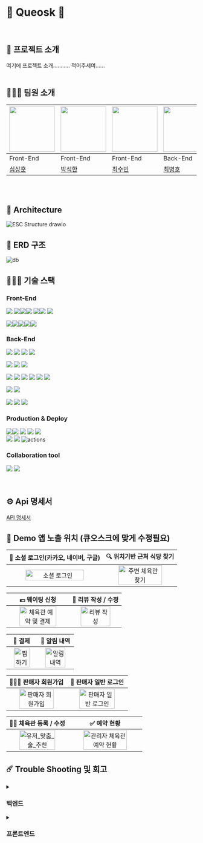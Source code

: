 # 🍝 Queosk 🍳

<br/>

## 📎 프로젝트 소개

여기에 프로젝트 소개........... 적어주세여......
<br><br>

## 🧑‍🤝‍🧑 팀원 소개

| <img src =https://avatars.githubusercontent.com/u/40691745 width="120" height="120"> | <img src =https://user-images.githubusercontent.com/49369306/195608027-5633bd06-1c29-4916-bf75-65567de3b2a5.png width="120" height="120"> | <img src =https://user-images.githubusercontent.com/67897318/209684717-bd1cb2f0-0f07-43f0-94a2-08f91c0a76f8.jpeg width="120" height="120"> | <img src =https://avatars.githubusercontent.com/u/4508765? width="120" height="120">| <img src =https://user-images.githubusercontent.com/67897318/209684716-5baf27b0-c344-4a99-9c98-fc5e9089829d.png width="120" height="120"> | <img src =https://i.imgur.com/tpr5jcv.png width="120" height="120"> |  
|--|--|--|--|--|--|  
|Front-End|Front-End|Front-End|Back-End|Back-End|Back-End|
|[심상훈](https://github.com/SOPLAY)|[박석한](https://github.com/ill2sam)|[최수빈](https://github.com/Su-Bini)|[최병호](https://github.com/peppone-choi)|[조동현](https://github.com/jodonghyeon3)|[조현수](https://github.com/HyunsooZo)|


<br><br>

[//]: # (- 로그인 및 소셜로그인 / 마이페이지 / 알림 / 찜하기)

[//]: # (- 체육관 검색&#40;내 주변 체육관&#41; / 체육관 상세정보 / 리뷰 / 체육관 예약 /)

[//]: # (- 체육관 등록 / 예약 현황)

## 🗼 Architecture
![ESC Structure drawio](https://drive.google.com/uc?export=view&id=1q9lEaJReMl7rtBkMqJ8_6g2zVrKygUHz)

## 💽 ERD 구조
![db](https://drive.google.com/uc?export=view&id=1yzj4CGWa-oXWE3ZzvPjGFRHzjxqWQlaf)

## 🧑🏻‍🔧 기술 스택
### Front-End
<img src="https://img.shields.io/badge/React Query-61DAFB?&logo=react&logoColor=black"> <img src="https://img.shields.io/badge/typescript-3178C6?&logo=typescript&logoColor=white"><image src="https://img.shields.io/badge/Next.js-000000?&logo=Next.js&logoColor=white"><img src="https://img.shields.io/badge/Msw-646CFF?&logo=Msw&logoColor=white"> <img src="https://img.shields.io/badge/Zustand-2C8EBB?&logo=zustand&logoColor=white"><img src="https://img.shields.io/badge/React hook form-764ABC?&logo=reactHookForm&logoColor=white"> <img src="https://img.shields.io/badge/Axios-ff3399?&logo=Axios&logoColor=white">


 <image src="https://img.shields.io/badge/Tailwind%20CSS-06B6D4?&logo=Tailwind%20CSS&logoColor=white"><image src="https://img.shields.io/badge/DaisyUI-6DB33F?&logo=DaisyUI&logoColor=white"><image src="https://img.shields.io/badge/Framer motion-CC0000?&logo=framer&logoColor=white"><image src="https://img.shields.io/badge/React Tostify-DC382D?&logo=&logoColor=white"><image src="https://img.shields.io/badge/NodeMailer-232F3E?&logo=nodemailer&logoColor=white">

### Back-End
<img src="https://img.shields.io/badge/java-007396?&logo=java&logoColor=white"> <img src="https://img.shields.io/badge/spring-6DB33F?&logo=spring&logoColor=white"> <img src="https://img.shields.io/badge/Spring boot-6DB33F?&logo=Spring boot&logoColor=black"> <img src="https://img.shields.io/badge/gradle-02303A?&logo=gradle&logoColor=white">
<br>

<img src="https://img.shields.io/badge/Spring Security-6DB33F?&logo=Spring Security&logoColor=black"> <img src="https://img.shields.io/badge/Json web tokens-000000?&logo=Json web tokens&logoColor=white"> <img src="https://img.shields.io/badge/OAUTH2-EC1C24?&logo=Authy&logoColor=white">
<br>

<img src="https://img.shields.io/badge/MariaDB-003545?&logo=mariaDB&logoColor=white"> <img src="https://img.shields.io/badge/redis-DC382D?&logo=redis&logoColor=white"> <img src="https://img.shields.io/badge/Spring JPA-6DB33F?&logo=Spring JPA&logoColor=white"> <img src="https://img.shields.io/badge/querydsl-2599ED?&logo=querydsl&logoColor=white">  <img src="https://img.shields.io/badge/SMTP-CC0000?&logo=Gmail&logoColor=white">
<image src="https://img.shields.io/badge/Firebase-FFCA28?&logo=firebase&logoColor=black">
<br>

<img src="https://img.shields.io/badge/AssertJ-25A162?&logo=AssertJ&logoColor=white"> <img src="https://img.shields.io/badge/Mockito-008D62?&logo=Mockito&logoColor=white">
<br>

<img src="https://img.shields.io/badge/intellijidea-000000?&logo=intellijidea&logoColor=white"> <img src="https://img.shields.io/badge/postman-FF6C37?&logo=postman&logoColor=white"> <img src="https://img.shields.io/badge/swagger-85EA2D?&logo=swagger&logoColor=white">
<br>

### Production & Deploy
<image src="https://img.shields.io/badge/Docker-2496ED?&logo=Docker&logoColor=white"><img src="https://img.shields.io/badge/aws-232F3E?&logo=amazonaws&logoColor=white"> <img src="https://img.shields.io/badge/ec2-FF9900?&logo=amazonec2&logoColor=white"> <img src="https://img.shields.io/badge/rds-527FFF?&logo=amazonrds&logoColor=white"> <img src="https://img.shields.io/badge/S3-569A31?&logo=amazons3&logoColor=white"> 
<br>
<img src="https://img.shields.io/badge/github-181717?&logo=github&logoColor=white"> <img src="https://img.shields.io/badge/git-F05032?&logo=git&logoColor=white"> <img src="https://img.shields.io/badge/Jenkins-2088FF?&logo=Jenkins&logoColor=white" alt="actions">

### Collaboration tool
<img src="https://img.shields.io/badge/slack-4A154B?&logo=slack&logoColor=white"> <img src="https://img.shields.io/badge/notion-000000?&logo=notion&logoColor=white">
  
<br/>

## ⚙️ Api 명세서

[API 명세서](https://www.notion.so/byeoungho-choi/07dc8ae9d90d4e6eb28b3d768529f311?v=c79e81c4cc794cb994abab9243fb6aa4&pvs=4)

## 📱 Demo 앱 노출 위치 (큐오스크에 맞게 수정필요)

|                   🚀 소셜 로그인(카카오, 네이버, 구글)                  |                   🔍 위치기반 근처 식당 찾기                  | 
| :----------------------------------------------------------: | :----------------------------------------------------------: | 
| <img src="https://user-images.githubusercontent.com/99726297/209918245-4f292d9f-586a-495c-b69e-1c79eaf18632.gif" alt="소셜 로그인" width=80%> | <img src="https://user-images.githubusercontent.com/99726297/209918330-08383e54-5bd3-410d-a88c-5f3e65f42f1b.gif" alt="주변 체육관 찾기" width=80%> | 

|                   💵 웨이팅 신청              |                   📝 리뷰 작성 / 수정                | 
| :----------------------------------------------------------: | :----------------------------------------------------------: | 
| <img src="https://user-images.githubusercontent.com/99726297/209918399-297de0ad-b7f1-4e47-b3e9-3f467a6444de.gif" alt="체육관 예약 및 결제" width=80%> | <img src="https://user-images.githubusercontent.com/99726297/209918489-28afd68e-aaa4-4b0a-8eb4-d5321e1833a2.gif" alt="리뷰 작성" width=80%>  | 

|                   🔖 결제                 |                    🔔 알림 내역                  | 
| :----------------------------------------------------------: | :----------------------------------------------------------: | 
| <img src="https://user-images.githubusercontent.com/99726297/209920443-2df9d9bc-8167-42ba-bb4d-36bb22060164.gif" alt="찜하기" width=80%> | <img src="https://user-images.githubusercontent.com/99726297/209918729-3f985c32-732c-41cb-9e77-f6831e1ad408.gif" alt="알림 내역" width=80%>  | 

|                   🧑🏻‍💻 판매자 회원가입                |                   🚀 판매자 일반 로그인                  | 
| :----------------------------------------------------------: | :----------------------------------------------------------: | 
| <img src="https://user-images.githubusercontent.com/99726297/209846338-71ff9b2c-7528-4f85-b656-f7deb02a1a1d.gif" alt="판매자 회원가입" width=80%> | <img src="https://user-images.githubusercontent.com/99726297/209918819-66cb4de4-dbbb-478d-8b78-d0052b0e1221.gif" alt="판매자 일반 로그인" width=80%>  | 

|                   🏋🏿 체육관 등록 / 수정                  |                  ✅ 예약 현황                 | 
| :----------------------------------------------------------: | :----------------------------------------------------------: | 
| <img src="https://user-images.githubusercontent.com/99726297/209919918-dd6995a8-9d52-4d8c-975d-48cf15951797.gif" alt="유저_맞춤_술_추천" width=80%> | <img src="https://user-images.githubusercontent.com/99726297/209919079-8040b259-5f73-4f11-bafe-deaa4b540e56.gif" alt="관리자 체육관 예약 현황" width=80%>  | 

## ☄️ Trouble Shooting 및 회고

<details>
<summary><H3>백엔드</H3></summary></summary>
<div>
<details>
<summary><H4>2주차</H4></summary></summary>
<div>
<details>
<summary><H5>최병호 회고</H4></summary></summary>
<div>
 
##### [Problem]

1. AWS의 이미지 서버인 S3를 잘 불러오지 못하고 에러가 나는 문제.
2. GitHub에서의 서브 모듈이 적용되지 않는 문제.
3. GitHub Repository의 conflict 해결에 관한 문제.

##### [Reason]

1. application.yml의 구성 문제.
2. GitHub에서의 서브 모듈이 적용되지 않는 문제에 대해선 이유를 찾지 못함.
3. 팀장의 GitHub 사용 미숙.

##### [Try to solve]

1. application.yml을 수정하였음.
2. 서브 모듈 적용을 계속 시도 하였으나, 불가능하여 application.yml을 레포지토리에 올림. 
3. 임시 방편으로 IntelliJ에서 Confict를 처리하고 스쿼시 머지가 아닌 직접 머지를 위해 리포지토리 설정을 계속 토글함.

##### [Alternative]

1. 3주차 전까지 Amazon Web Service에 대한 지식을 더 학습 할 필요가 있음.
2. 스쿼시 머지 및 PR시의 Confict 처리 방법, 서브 모듈 적용 방법 등, GitHub에 대한 자세한 공부를 할 필요가 있음.

##### [Weekly Review]

- 나는 단순한 CRUD만 할줄 알았구나! 하는 생각이 머리를 스치고 있다. 더 겸손하고 더 배워야 한다.
- 테스트 코드에 대해 동료의 테스트 코드를 참조하여 작성하고 있다. 스스로 작성할 수 있도록 공부 할 예정이다.
</div>
</details>
<details>
<summary><H5>조동현 회고</H4></summary></summary>
<div>

### [Problem]

1. API EndPoint 어떻게 해야 Restful 하게 작성해야 하는지에 대한 고민
2. dev Branch에 어플리케이션이 제대로 정상 동작을 하지 않는 코드가 머지되어 나머지 작업 진행이 힘들었음

### [Reason]

1. Restful에 대한 이해도와 익숙하지 않아서 생겼던 문제였음.
2. 서로가 제대로 확인을 하지 않고 pr을 날리고 approve를 해서 생긴 문제였음.

### [Try to solve]

1.  공식문서와 블로그를 참고하여 최대한 Restful하게 작성해보려 노력했음
2. pr에 대한 리뷰를 모두 받아야 머지가 되게 했고, 본인도 pr 올리기전에 어플리케이션을 실행하여 테스트 해보기로 했음

### [Weekly Review]

프로젝트 전에 미리 컨벤션을 확실히 정하고, 진행해야 된다고 느꼇고, 테스트코드 작성을 했는데 되짚어보니 빼놓은 테스트코드도 있었고, 
좀 더 세심하고 꼼꼼하게 진행해야 될 것 같다.

</div>
</details>
<details>
<summary><H5>조현수 회고</H4></summary></summary>
<div>

### [Problem]

1. Jwt토큰을 통한 토큰 검증 시 Bearer prefix를 붙인 토큰 검증에 실패하는문제
2. 이메일 인증완료 페이지 구성에 관한 문제. 

### [Reason]

1.  "Bearer" 토큰은 JWT 토큰과 같은 인증 토큰을 사용할 때 사용되는 표준적인 방식 중 하나. 
이 토큰은 클라이언트가 보낸 요청에 대해 서버에서 인증과 권한 부여를 처리할 때 사용됨.
**`UserDetails`** 인터페이스는 스프링 시큐리티에서 인증 및 권한 부여에 사용되는 인터페이스.
스프링 시큐리티는 사용자의 인증 정보를 **`UserDetails`** 객체로 관리하며, 
이 객체를 통해 사용자의 권한과 인증 상태를 확인하고 처리. 
2. 프로젝트의 웹앱에서 이루어지는 api 호출이 아닌 이메일을 받은 유저가 링크를 클릭함으로써 호출되는 api이므로 
frontend가 아닌 backend에서의 화면처리 필요.

### [Try to solve]

1. 역할과 권한을 커스텀User테이블에 넣고, UserDetailsService를 구현하는 Service를 생성하여 
SpringSecurity에서 제공하는 User(UserDetails, CredentialsContainer구현)에 커스텀User의 정보를 저장
2. resources/static 에 각각 다른 응답을 보여주는 세 개의 정적 html 화면을 만들어 각 응답에 맞추어 반환.

### [Alternative]

1. 인증페이지만을 위해 Thymeleaf 템플릿 엔진을 사용해 1개의 동적페이지만을 사용하는 방법

### [Weekly Review]

- Spring Security와 Jwt 토큰 그리고 그 인증과정에 대한 이해도가 조금 높아진 것 같다.

</div>
</details>
</div>
</details>
<details>
<summary><H4>3주차</H4></summary></summary>
<div>
<details>
<summary><H5>최병호 회고</H4></summary></summary>
<div>

### [Problem]

1. 좌표를 받아 법정 동을 구하며 그 동네의 매장을 찾을 때 JPA로는 매장을 정렬할 방법을 찾지 못함.
2. 원래는 이번 주 안에 배포를 하였어야 했음.

### [Reason]

1. JPA의 기능으로는 해당 기능을 구현하는데 한계가 있음.

### [Try to solve]

1. QureyDSL을 사용하려 했으나, 불안정 이슈와 실력 미달로 인해 실패
2. 대안으로 네이티브 쿼리를 사용하려 하였고, 쿼리를 작성 후 돌렸으나 왠지 모르게 실패
3. DB의 테이블을 쌍따옴표로 감싸니 성공
4. 배포에 대해선 프론트와의 논의를 거쳐 다음주에 배포 시작.

### [Alternative]

1. 해당 기능을 이용해 자신으로 부터 일정 거리 이하로 떨어진 매장도 구할 수 있을것으로 보임

### [Weekly Review]

- JPA에 너무 의존하지 말자. 이거 CURD 할때는 좋은데 기능이 좀 모자라다. 혹은 내가 기능을 확실히 모르거나.
- SQL문을 어떻게든 짜야한다는걸 다시 한번 느꼈다. 프로젝트 후에 공부해야지.
- 다음 프로젝트에선 QureyDSL도 다시 한번 도전 해볼 생각이다.
- 배포를 두려워 하지 말자! ✊

</div>
</details>
<details>
<summary><H5>조동현 회고</H4></summary></summary>
<div>

### [Problem]

1. 웹소켓을 통하여 현재 실시간 대기인원의 수를 구하려고 했으나 처참하게 실패! 

### [Reason]

1. 웹소켓에 대한 기반지식 부족
2. 채팅에 대한 웹소켓 래퍼런스는 많았으나, 대기인원 수에 대한 래퍼런스는 많지 않아 참고할 자료가 많지 않았음

### [Try to solve]

1. 유튜브를 통해 웹소켓에 대한 기반지식 습득
2. 동료에게 도움을 요청해 채팅사례들을 분석하여 서비스에 적용해보려고 함

</div>
</details>
<details>
<summary><H5>조현수 회고</H4></summary></summary>
<div>

### [Problem]

- IntelliJ에서 경로가 수정된 클래스를 Import 하지 못하는 현상 발생 (can not resolve symbol….)

### [Reason]

- 구글링 결과 캐시 또는 인텔리제이 내부 오류로 프로젝트 코드/의존성 라이브러리를 불러오지 못하여 발생한다고 한다.

### [Try to solve]

1. IDE 재실행 → 해결 X
2. Build > Rebuild Project → 해결 X
3. 캐쉬 삭제 후 재시작 → 해결 X
4. .idea 삭제 후 재시작 → 해결 O

### [Alternative]

- File > Project Settings > Project & SDKs 에서 JVM 설정 다시하기 
로 해결되는 경우도 있다고 한다.

### [Weekly Review]

- 이번 주에는 외부 api연동 및 User service 리팩토링 , Menu 서비스 개발을 진행했다. 깃 사용법이 드디어 조금 익숙해졌고 외부 api연동하는 부분도 조금씩 익숙해진것 같다.

</div>
</details>
</div>
</details>
<details>
<summary><H4>4주차</H4></summary></summary>
<div>
<details>
<summary><H5>최병호 회고</H4></summary></summary>
<div>

### [Problem]

1. Jenkins를 통한 배포과정에서 여러 에러가 많았음.

### [Reason]

1. EC2와 Docker, 그리고 Jenkins를 통한 CI/CD작업이 처음이었음.

### [Try to solve]

1. 블로그 글을 보면서 여러 방법을 사용하여 수정
2. Github 레포지토리의 구조 변경

### [Weekly Review]

- 배포를 위해 날밤을 샜다.
- 리눅스와 Docker, Jenkins를 배워 배포 정도는 알아서 스스로 할 수 있는 개발자가 되어야 겠다.

</div>
</details>
<details>
<summary><H5>조동현 회고</H4></summary></summary>
<div>

### [Problem]

- 정산 API 구현 함에 있어 스프링 배치를 사용해야 할지, 아니면 단순히 쿼리를 이용한 조회연산을 할지 고민이 있었음

### [Reason]

- 스프링배치는 일괄대용량 데이터처리를 할 수 있다는 장점이 있지만, 가게마다 마감시간이 다른데 일괄처리 되기 전에 가게가 매출을 알고싶어 했을 때 일괄처리 전이라면 매출정보를 알 수 없다는 단점이 있다고 생각함
- 단순쿼리를 이용한 연산을 사용할 때는 가게가 매출을 알고 싶어할 때 즉각적으로 보여줄 수 있는 장점이 있지만, 가게가 요청을 할 때마다 매번 조회할 때마다 다시 연산을 실행해야 한다는 단점이 있음.

### [Try to solve]

- 일단 queryDSL을 통한 일별 매출과 기간별 매출을 구현했음

</div>
</details>
<details>
<summary><H5>조현수 회고</H4></summary></summary>
<div>

### [Problem]

- (지금은 프론트와 협의하여 제거한 기능입니다.) 클라이언트↔ 서버 간 WebSocket 통신은 성공했으나 서버에서 
전달하는 값이 업데이트되지 않는 현상

### [Reason]

- WebSocket은 데이터를 문자열이나 바이트 형태로 주고받기때문에. 
객체를 WebSocket을 통해 전송하려면 업데이트하고자하는 데이터의 직렬화가 필요했다.

### [Try to solve]

- 데이터를 JSON 형태로 직렬화하여 전송하였고 성공했다.

### [Alternative]

- 직렬화 라이브러리를 사용하여 바이트 형태로 전송할 수 있다고 한다.

### [Weekly Review]

- 제거된 기능이긴 하지만 웹소켓을 연동해보며 웹소켓의 동작원리와 구조에 대해 조금 알게되었다. 
기회가 된다면 다른 프로젝트에서도 활용해보고 싶다.

</div>
</details>
</div>
</details>
<details>
<summary><H4>5주차</H4></summary></summary>
<div>
<details>
<summary><H5>조동현 회고</H4></summary></summary>
<div>

### [Problem]

- 정산 API 구현 함에 있어 스프링 배치를 사용해야 할지, 아니면 단순히 쿼리를 이용한 조회연산을 할지 고민이 있었음

### [Reason]

- 스프링배치는 일괄대용량 데이터처리를 할 수 있다는 장점이 있지만, 가게마다 마감시간이 다른데 일괄처리 되기 전에 가게가 매출을 알고싶어 했을 때 일괄처리 전이라면 매출정보를 알 수 없다는 단점이 있다고 생각함
- 단순쿼리를 이용한 연산을 사용할 때는 가게가 매출을 알고 싶어할 때 즉각적으로 보여줄 수 있는 장점이 있지만, 가게가 요청을 할 때마다 매번 조회할 때마다 다시 연산을 실행해야 한다는 단점이 있음.

### [Try to solve]

- 일단 queryDSL을 통한 일별 매출과 기간별 매출을 구현했음

</div>
</details>
<details>
<summary><H5>조현수 회고</H4></summary></summary>
<div>

담당한 부분이 아니기도하고 Devops 업무에 가까운 업무이긴 하지만 프로젝트 배포 일정이 다가옴에따라 이와 관련한 몇가지 특징을 공부해보았다. 

큐오스크 프로젝트는 EC2, Docker 그리고 Jenkins를 사용하여 CI/CD 를 통한 배포를 진행한다. 

### **AWS EC2, Docker 및 Jenkins를 사용하는 이점:**

1. **확장성**: AWS EC2를 사용하면 필요한 만큼의 컴퓨팅 리소스를 확장/축소 유리.
2. **효율성**: Docker 컨테이너는 가상화 기술을 사용하여 애플리케이션을 격리하고 가볍게 실행할 수 있어 리소스를 효율적으로 관리가능
3. **자동화**: Jenkins를 사용하면 빌드, 배포 및 테스트 프로세스를 자동화할 수 있으며 CI/CD 파이프라인 구축 용이
4. **탄력성**: AWS EC2를 사용하면 인스턴스를 동적으로 조정하여 트래픽 변동에 대응할 수 있음

### **AWS EC2, Docker 및 Jenkins를 사용하는 단점:**

1. **비용**: AWS 사용시 금전적인 비용 발생
2. **관리 복잡성**: 여러 컴포넌트를 함께 사용하는 경우, 인프라스트럭처 및 설정 관리가 복잡해질 수도 있음
3. **보안**: 보안 설정이 부족하거나 실수로 설정을 잘못 구성할 경우 보안 취약점 발생가능성 있음

****CI/CD** (Continuous Integration, Continuous Deployment)CI/CD는 소프트웨어 개발 및 배포 프로세스를 개선하고 자동화하기 위한 개발 방법론 및 접근 방식

</div>
</details>
</div>
</details>
</div>
</details>


<details>
<summary><H3>프론트엔드</H3></summary></summary>
<div>
<details>
<summary><H4>2주차</H4></summary></summary>
<div>
<details>
<summary><H5>심상훈 회고</H4></summary></summary>
<div>
 
### [Problem]

- axios 에서의 토큰 저장방식 및 저장해야할 토큰 에 대한 고민

### [Reason]

- React에서의 새로고침시 로그인을 유지하기 위해서는 저장소를 사용해야하는데 이 방식이 여러가지라 고민을 했습니다.

### [Try to solve]

- 로컬 스토리지에 accessToken과 refreshToken을 저장하고 axios interceptor를 통해서 해결하는 방법으로 해결 했습니다.

### [Alternative]

- msw 공부 및 패턴 자료 탐색

### [Weekly Review]

- axios interceptor에 대해 좀더 자세히 알게 되었습니다.
</div>
</details>

</div>
</details>
<details>
<summary><H4>3주차</H4></summary></summary>
<div>
<details>
<summary><H5>박석한 회고</H4></summary></summary>
<div>

### [Problem]

- 웨이팅 등록 페이지에서 인원수를 체크하고 다음 웨이팅 확정 컴포넌트로 넘어갔다가 
인원수를 다시 체크하기 위해서 웨이팅 등록 컴포넌트로 되돌아갔을 시 인원이 초기화 되는 문제 발생.
- 웨이팅 현황 페이지에서 현재 시간을 보여주는 항목이 next.js 서버 시간과 오차가 발생해 오류 발생.

### [Reason]

- 웨이팅 등록 컴포넌트를 다시 불러오면서 인원수를 나타내는 [count] state가 다시 초기화되는 문제.
- next.js 서버 시간과 클라이언트 시간이 달라서 렌더링된 HTML 내용이 달라서 발생하는 문제.

### [Try to solve]

- 문제를 해결하기 위해서는 local에 count 값을 저장하거나 상태 관리를 통해서 count 값이 유지되어야 할 것 같음.
- 문제 해결을 위해 상태관리에 대한 정보를 찾아 보는 중.
- next.js 의 서버 시간을 받아와서 new Date() 괄호 안에 넣어주면 시간이 동기화되며 해결될 것으로 예상.
  
</div>
</details>
<details>
<summary><H5>박수빈 회고</H4></summary></summary>
<div>

### [Problem]

- 부모 컴포넌트에게 값 전달하기

### [Try to solve]

- 부모 컴포넌트에서 함수를 정의하여 props로 함수를 넣어 자식 컴포넌트에게 넘겨준다.
자식 컴포넌트에서 넘겨줄 데이터를 부모 컴포넌트에게 전달받은 함수의 인자로 전달한다.

</div>
</details>

</div>
</details>
<details>
<summary><H4>4주차</H4></summary></summary>
<div>
<details>
<summary><H5>박석한 회고</H4></summary></summary>
<div>

### [Problem]

- 웨이팅 현황 페이지에서 현재 시간을 보여주는 항목이 next.js 서버 시간과 오차가 발생해 오류 발생.
- 레이아웃 및 디자인 통일성이 필요할 거 같다는 멘토님의 의견에 따라 레이아웃 및 디자인 통일이 필요.

### [Reason]

- next.js 서버 시간과 클라이언트 시간이 달라서 렌더링된 HTML 내용이 달라서 발생하는 문제.
- 프론트엔드 팀이 각각 작업을 하면서 맡은 컴포넌트의 컨테이너만 규격이 정해져있고 나머지는 각자의 디자인을 하다보니 통일성이 사라짐.

### [Try to solve]

- next.js 의 시간을 받아오는 것이 아직 해결되지 않음, 문제의 해결책을 좀 더 찾아보고 해결하거나 또는 해결하지 못했을 시에도 멘토님에게 알려드리기로 함.
- 기능 구현 후 프톤트엔드 팀원끼리 모여서 디자인 통일성에 대해서 한번 논의가 필요.
</div>
</details>
</div>
</details>
<details>
<summary><H4>5주차</H4></summary></summary>
<div>
<details>
<summary><H5>심상훈 회고</H4></summary></summary>
<div>

### [Problem]

- 팀원 한분의 막바지 이탈로 작업해야할게 갑자기 늘어나게 됨
- axios 요청을 통한 redirect 가 진행되지 않음
- msw를 사용시 작업중인 컴퓨터의 사양에 따라 서로 다른 속도로 Msw가 마운트 되는 현상 발견 ( 수빈님의 제보 )

### [Reason]

- axios의 경우 기본적으로  status code 3xx 번 코드를 자동으로 redirect가 아닌 get요청을 보내는 사항을 발견

### [Try to solve]

- axios 관련
    - msw 코드를 300 ~ 307 까지 다 수정해도 자동으로 get 요청을 보냄
    - header의 location은 잘 인식하나 이를 get요청을 보내서 페이지로 요청이 안됨
    - fetch로 했을때는 작동을 하나 이 방법은 좋은 방법이 아님 ( Proxy 설정이 무시됨 )
- msw 관련
    - msw의 마운트 전에 모든 컴포넌트를 로딩 안되게 해야 겠다고 생각하고 이를 기반으로 MSWWrapper component를 작성했습니다
        - 세부 로직으로는 msw가 마운트 될경우 children을 포함하여 출력하고 아닌경우 “MSW 로딩중…”이라는 텍스트를 출력하게 했습니다.
        - 해당 컴포넌트의 경우 실 프로덕트 상황에서 MSW 환경변수가 enabled가 아닌경우 사용자에서 표시되지 않고 넘어갑니다.

</div>
</details>
<details>
<summary><H5>박석한 회고</H4></summary></summary>
<div>

### [Problem]

- msw를 매장의 대기정보를 불러오는데 받아오는 데이터가 매장의 정보 데이터가 불러와짐.

### [Reason]

- msw 상 오류로 추정.

### [Try to solve]

- msw 작성자에게 문의 후 msw의 문제일 경우 수정 필요.

</div>
</details>
</div>
</details>
</div>
</details>
